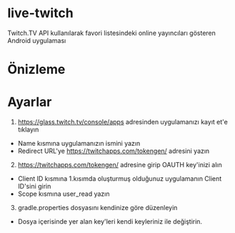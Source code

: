 # live-twitch
Twitch.TV API kullanılarak favori listesindeki online yayıncıları gösteren Android uygulaması

# Önizleme

# Ayarlar

1. https://glass.twitch.tv/console/apps adresinden uygulamanızı kayıt et'e tıklayın
  - Name kısmına uygulamanızın ismini yazın
  - Redirect URL'ye https://twitchapps.com/tokengen/ adresini yazın
2. https://twitchapps.com/tokengen/ adresine girip OAUTH key'inizi alın
  - Client ID kısmına 1.kısımda oluşturmuş olduğunuz uygulamanın Client ID'sini girin
  - Scope kısmına user_read yazın
3. gradle.properties dosyasını kendinize göre düzenleyin
  - Dosya içerisinde yer alan key'leri kendi keyleriniz ile değiştirin.
